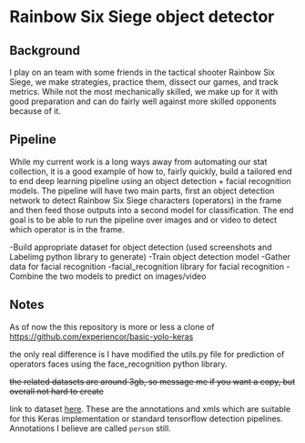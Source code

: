 # Rainbow Six Siege object detector

## Background
I play on an team with some friends in the tactical shooter Rainbow Six Siege, we make strategies, practice them, dissect our games, and track metrics. While not the most mechanically skilled, we make up for it with good preparation and can do fairly well against more skilled opponents because of it.

## Pipeline
While my current work is a long ways away from automating our stat collection, it is a good example of how to, fairly quickly, build a tailored end to end deep learning pipeline using an object detection + facial recognition models. The pipeline will have two main parts, first an object detection network to detect Rainbow Six Siege characters (operators) in the frame and then feed those outputs into a second model for classification. The end goal is to be able to run the pipeline over images and or video to detect which operator is in the frame.

-Build appropriate dataset for object detection (used screenshots and Labelimg python library to generate)
-Train object detection model
-Gather data for facial recognition
-facial_recognition library for facial recognition 
-Combine the two models to predict on images/video

## Notes
As of now the this repository is more or less a clone of https://github.com/experiencor/basic-yolo-keras

the only real difference is I have modified the utils.py file for prediction of operators faces using the face_recognition python library. 

~~the related datasets are around 3gb, so message me if you want a copy, but overall not hard to create~~

link to dataset [here](https://drive.google.com/drive/folders/16BoenC_F4PFCd6BCxk7H6jxjFXBbSAoi?usp=sharing). These are the annotations and xmls which are suitable for this Keras implementation or standard tensorflow detection pipelines. Annotations I believe are called `person` still.


